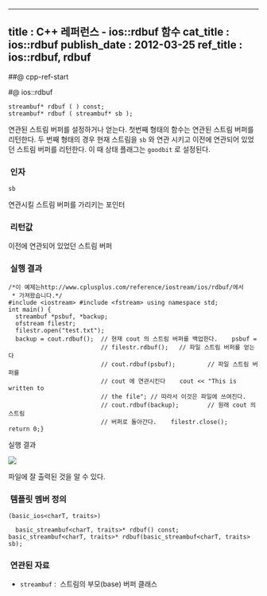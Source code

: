 ----------------
title : C++ 레퍼런스 - ios::rdbuf 함수
cat_title :  ios::rdbuf
publish_date : 2012-03-25
ref_title : ios::rdbuf, rdbuf
--------------



##@ cpp-ref-start

#@ ios::rdbuf

```info-format
streambuf* rdbuf ( ) const;
streambuf* rdbuf ( streambuf* sb );

```

연관된 스트림 버퍼를 설정하거나 얻는다.
첫번째 형태의 함수는 연관된 스트림 버퍼를 리턴한다.
두 번째 형태의 경우 현재 스트림을 `sb` 와 연관 시키고 이전에 연관되어 있었던 스트림 버퍼를 리턴한다. 이 때 상태 플래그는 `goodbit` 로 설정된다.



###  인자





`sb`

연관시킬 스트림 버퍼를 가리키는 포인터



###  리턴값




이전에 연관되어 있었던 스트림 버퍼



###  실행 결과




```cpp-formatted
/*이 예제는http://www.cplusplus.com/reference/iostream/ios/rdbuf/에서
 * 가져왔습니다.*/
#include <iostream> #include <fstream> using namespace std;
int main() {
  streambuf *psbuf, *backup;
  ofstream filestr;
  filestr.open("test.txt");
  backup = cout.rdbuf();  // 현재 cout 의 스트림 버퍼를 백업한다.    psbuf =
                          // filestr.rdbuf();   // 파일 스트림 버퍼를 얻는다
                          // cout.rdbuf(psbuf);         // 파일 스트림 버퍼를
                          // cout 에 연관시킨다    cout << "This is written to
                          // the file"; // 따라서 이것은 파일에 쓰여진다.
                          // cout.rdbuf(backup);        // 원래 cout 의 스트림
                          // 버퍼로 돌아간다.    filestr.close();    return 0;}
```

실행 결과


![](http://img1.daumcdn.net/thumb/R1920x0/?fname=http%3A%2F%2Fcfile24.uf.tistory.com%2Fimage%2F19116F414F6E86F8080AC6)

파일에 잘 출력된 것을 알 수 있다.



###  템플릿 멤버 정의




```cpp-formatted
(basic_ios<charT, traits>)

  basic_streambuf<charT, traits>* rdbuf() const;
basic_streambuf<charT, traits>* rdbuf(basic_streambuf<charT, traits> sb);
```





###  연관된 자료

* `streambuf` :  스트림의 부모(base) 버퍼 클래스